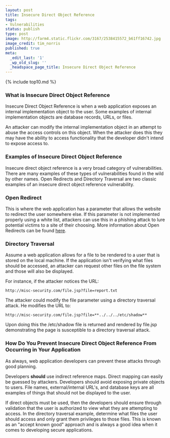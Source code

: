 ```yaml
---
layout: post
title: Insecure Direct Object Reference
tags:
- Vulnerabilities
status: publish
type: post
image: http://farm4.static.flickr.com/3167/2538415572_b61ff16742.jpg
image_credit: tim_norris
published: true
meta:
  _edit_last: '1'
  _wp_old_slug: ''
  _headspace_page_title: Insecure Direct Object Reference
---
```

{% include top10.md %}

### What is Insecure Direct Object Reference
Insecure Direct Object Reference is when a web application exposes an internal implementation object to the user. Some examples of internal implementation objects are database records, URLs, or files.

An attacker can modify the internal implementation object in an attempt to abuse the access controls on this object. When the attacker does this they may have the ability to access functionality that the developer didn't intend to expose access to.

### Examples of Insecure Direct Object Reference
Insecure direct object reference is a very broad category of vulnerabilities. There are many examples of these types of vulnerabilities found in the wild by other names. Open Redirects and Directory Traversal are two classic examples of an insecure direct object reference vulnerability.

### Open Redirect
This is where the web application has a parameter that allows the website to redirect the user somewhere else. If this parameter is not implemented properly using a white list, attackers can use this in a phishing attack to lure potential victims to a site of their choosing. More information about Open Redirects can be found <a href="http://cwe.mitre.org/data/definitions/601.html">here</a>.

### Directory Traversal
Assume a web application allows for a file to be rendered to a user that is stored on the local machine. If the application isn't verifying what files should be accessed, an attacker can request other files on the file system and those will also be displayed.

For instance, if the attacker notices the URL:

	http://misc-security.com/file.jsp?file=report.txt

The attacker could modify the file parameter using a directory traversal attack. He modifies the URL to:

	http://misc-security.com/file.jsp?file=**../../../etc/shadow**

Upon doing this the /etc/shadow file is returned and rendered by file.jsp demonstrating the page is susceptible to a directory traversal attack.

### How Do You Prevent Insecure Direct Object Reference From Occurring in Your Application
As always, web application developers can prevent these attacks through good planning.

Developers **should** use indirect reference maps. Direct mapping can easily be guessed by attackers. Developers should avoid exposing private objects to users. File names, external/internal URL's, and database keys are all examples of things that should not be displayed to the user.

If direct objects must be used, then the developers should ensure through validation that the user is authorized to view what they are attempting to access. In the directory traversal example, determine what files the user should access and only grant them privileges to those files. This is known as an "accept known good" approach and is always a good idea when it comes to developing secure applications.